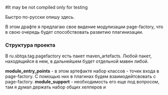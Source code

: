 #It may be not compiled only for testing

Быстро по-русски опишу здесь.

В этом драфте я предлагаю свое видение модулизации page-factory, что в свою очередь будет способствовать развитию плагинизации.

### Структура проекта

В ru.sbtqa.tag.pagefactory есть пакет maven_artefacts. Любой пакет, находящийся в нем, в дальнейшем будет отдельной мавен либой.

**module_entry_points** - в этом артефакте набор классов - точек входа в page-factory. С помощью них в плагинах будем взаимодейтсвовать с page-factory.
**module_support** - необходимость его еще под вопросом, там я думал держать набор общих хелперов и  


